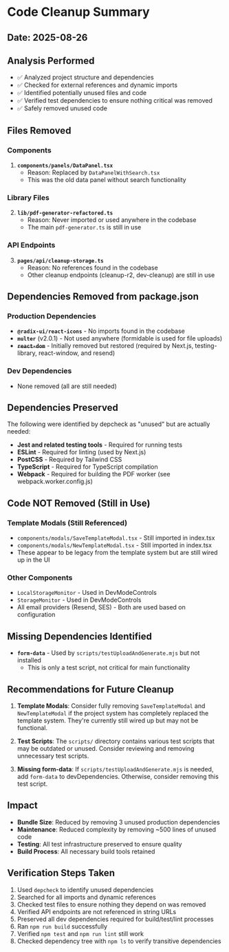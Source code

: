 # Code Cleanup Summary

## Date: 2025-08-26

## Analysis Performed
- ✅ Analyzed project structure and dependencies
- ✅ Checked for external references and dynamic imports  
- ✅ Identified potentially unused files and code
- ✅ Verified test dependencies to ensure nothing critical was removed
- ✅ Safely removed unused code

## Files Removed

### Components
1. **`components/panels/DataPanel.tsx`**
   - Reason: Replaced by `DataPanelWithSearch.tsx`
   - This was the old data panel without search functionality

### Library Files  
2. **`lib/pdf-generator-refactored.ts`**
   - Reason: Never imported or used anywhere in the codebase
   - The main `pdf-generator.ts` is still in use

### API Endpoints
3. **`pages/api/cleanup-storage.ts`**
   - Reason: No references found in the codebase
   - Other cleanup endpoints (cleanup-r2, dev-cleanup) are still in use

## Dependencies Removed from package.json

### Production Dependencies
- **`@radix-ui/react-icons`** - No imports found in the codebase
- **`multer`** (v2.0.1) - Not used anywhere (formidable is used for file uploads)
- ~~**`react-dom`**~~ - Initially removed but restored (required by Next.js, testing-library, react-window, and resend)

### Dev Dependencies
- None removed (all are still needed)

## Dependencies Preserved

The following were identified by depcheck as "unused" but are actually needed:
- **Jest and related testing tools** - Required for running tests
- **ESLint** - Required for linting (used by Next.js)
- **PostCSS** - Required by Tailwind CSS
- **TypeScript** - Required for TypeScript compilation
- **Webpack** - Required for building the PDF worker (see webpack.worker.config.js)

## Code NOT Removed (Still in Use)

### Template Modals (Still Referenced)
- `components/modals/SaveTemplateModal.tsx` - Still imported in index.tsx
- `components/modals/NewTemplateModal.tsx` - Still imported in index.tsx
- These appear to be legacy from the template system but are still wired up in the UI

### Other Components
- `LocalStorageMonitor` - Used in DevModeControls
- `StorageMonitor` - Used in DevModeControls
- All email providers (Resend, SES) - Both are used based on configuration

## Missing Dependencies Identified

- **`form-data`** - Used by `scripts/testUploadAndGenerate.mjs` but not installed
  - This is only a test script, not critical for main functionality

## Recommendations for Future Cleanup

1. **Template Modals**: Consider fully removing `SaveTemplateModal` and `NewTemplateModal` if the project system has completely replaced the template system. They're currently still wired up but may not be functional.

2. **Test Scripts**: The `scripts/` directory contains various test scripts that may be outdated or unused. Consider reviewing and removing unnecessary test scripts.

3. **Missing form-data**: If `scripts/testUploadAndGenerate.mjs` is needed, add `form-data` to devDependencies. Otherwise, consider removing this test script.

## Impact
- **Bundle Size**: Reduced by removing 3 unused production dependencies
- **Maintenance**: Reduced complexity by removing ~500 lines of unused code
- **Testing**: All test infrastructure preserved to ensure quality
- **Build Process**: All necessary build tools retained

## Verification Steps Taken
1. Used `depcheck` to identify unused dependencies
2. Searched for all imports and dynamic references
3. Checked test files to ensure nothing they depend on was removed
4. Verified API endpoints are not referenced in string URLs
5. Preserved all dev dependencies required for build/test/lint processes
6. Ran `npm run build` successfully
7. Verified `npm test` and `npm run lint` still work
8. Checked dependency tree with `npm ls` to verify transitive dependencies